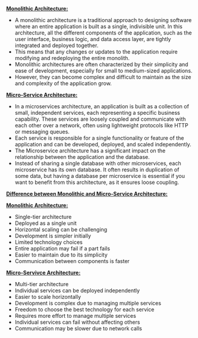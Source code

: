 <ins>**Monolithic Architecture:**</ins>
* A monolithic architecture is a traditional approach to designing software where an entire application is built as a single, indivisible unit. In this architecture, all the different components of the application, such as the user interface, business logic, and data access layer, are tightly integrated and deployed together.
* This means that any changes or updates to the application require modifying and redeploying the entire monolith.
* Monolithic architectures are often characterized by their simplicity and ease of development, especially for small to medium-sized applications.
* However, they can become complex and difficult to maintain as the size and complexity of the application grow.

<ins>**Micro-Service Architecture:**</ins>
* In a microservices architecture, an application is built as a collection of small, independent services, each representing a specific business capability. These services are loosely coupled and communicate with each other over a network, often using lightweight protocols like HTTP or messaging queues.
* Each service is responsible for a single functionality or feature of the application and can be developed, deployed, and scaled independently.
* The Microservice architecture has a significant impact on the relationship between the application and the database.
* Instead of sharing a single database with other microservices, each microservice has its own database. It often results in duplication of some data, but having a database per microservice is essential if you want to benefit from this architecture, as it ensures loose coupling.

<ins>**Difference between Monolithic and Micro-Service Architecture:**</ins>

<ins>**Monolithic Architecture:**</ins>

* Single-tier architecture
* Deployed as a single unit
* Horizontal scaling can be challenging
* Development is simpler initially
* Limited technology choices
* Entire application may fail if a part fails
* Easier to maintain due to its simplicity
* Communication between components is faster

<ins>**Micro-Servivce Architecture:**</ins>

* Multi-tier architecture
* Individual services can be deployed independently
* Easier to scale horizontally
* Development is complex due to managing multiple services
* Freedom to choose the best technology for each service
* Requires more effort to manage multiple services
* Individual services can fail without affecting others
* Communication may be slower due to network calls
